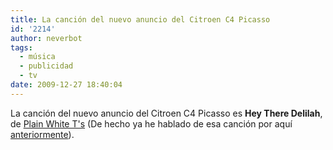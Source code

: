 ```yaml
---
title: La canción del nuevo anuncio del Citroen C4 Picasso
id: '2214'
author: neverbot
tags:
  - música
  - publicidad
  - tv
date: 2009-12-27 18:40:04
---
```


La canción del nuevo anuncio del Citroen C4 Picasso es **Hey There Delilah**, de [Plain White T's](http://www.plainwhitets.com/) (De hecho ya he hablado de esa canción por aquí [anteriormente](/plain-white-ts/)).